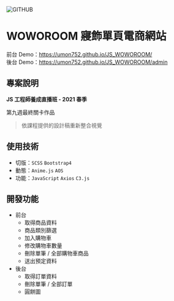 ![GITHUB]( https://storage.googleapis.com/vue-course-api.appspot.com/umon752/1628687195319.jpg?GoogleAccessId=firebase-adminsdk-zzty7%40vue-course-api.iam.gserviceaccount.com&Expires=1742169600&Signature=Yhx9605vRB6ItzMA28YWL2D%2BEx9cn5ABqolIQwxpytXuW3gSwLZWhsBN43xMKuaCGrn5hS4%2BGorKUxi6kS7VJ7l9J9BGLhlOn14kMzpjH50vRpENe0DNTx8uI6R0nfCWNLAlQYKdOyBnYU4GMdOSloFcmkg2hSL29w2sJZscMVmJgE9HA4cJ%2FxMB7M3hFntGtr6ecpO70acU5C7Tl%2FD6VKkPxh80itNvQG8DyRoVqALfyN0SzQF8AMHCV3L%2Buh%2FazvhJcjrPqeWsWuH5NytI8PYHg%2FuJJyRJ0ftmsy47bClQHvg808sk%2BtedOamO3%2BIrw7muCn885zds2J6v6ZMmbg%3D%3D "WOWOROOM")

# WOWOROOM 寢飾單頁電商網站
前台 Demo：https://umon752.github.io/JS_WOWOROOM/  
後台 Demo：https://umon752.github.io/JS_WOWOROOM/admin

## 專案說明
**JS 工程師養成直播班 - 2021 春季**  

第九週最終關卡作品  
> 依課程提供的設計稿重新整合視覺

## 使用技術
* 切版：`SCSS` `Bootstrap4` 
* 動態：`Anime.js` `AOS`
* 功能：`JavaScript` `Axios` `C3.js`

## 開發功能
* 前台
  * 取得商品資料
  * 商品類別篩選
  * 加入購物車
  * 修改購物車數量
  * 刪除單筆 / 全部購物車商品
  * 送出預定資料
* 後台
  * 取得訂單資料
  * 刪除單筆 / 全部訂單
  * 圓餅圖
